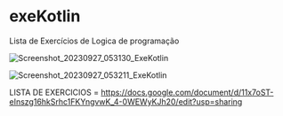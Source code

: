 # exeKotlin

Lista de Exercícios de Logica de programação

![Screenshot_20230927_053130_ExeKotlin](https://github.com/SeuHokage/exeKotlin/assets/54119888/92f5caf2-4854-4aba-841f-aca47cc40c26)

![Screenshot_20230927_053211_ExeKotlin](https://github.com/SeuHokage/exeKotlin/assets/54119888/4eb7697b-ce8f-4886-b518-ae1e43bc3fbc)


LISTA DE EXERCICIOS = https://docs.google.com/document/d/11x7oST-eInszg16hkSrhc1FKYngvwK_4-0WEWyKJh20/edit?usp=sharing
